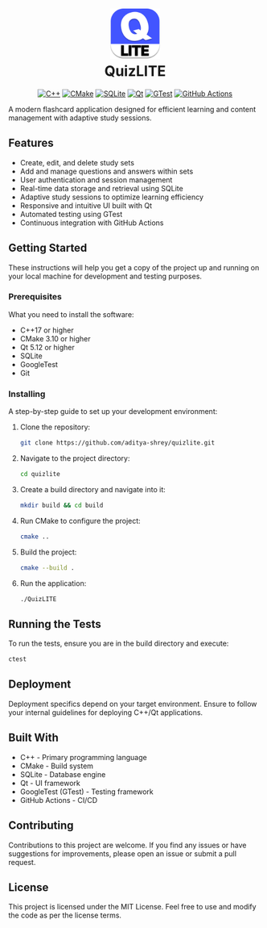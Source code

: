 <h1 align="center">
  <img src="/icons/quizlite.png" alt="Icon" width="100"/>
  <br>
  QuizLITE
</h1>

<p align='center'>
  <a target="_blank" href='https://isocpp.org/'><img src='https://img.shields.io/badge/C++-blue?style=for-the-badge&logo=cplusplus&color=00599C&labelColor=C++&logoColor=white' alt="C++"></a>
  <a target="_blank" href='https://cmake.org/'><img src='https://img.shields.io/badge/CMake-blue?style=for-the-badge&logo=cmake&color=064F8C&labelColor=CMake&logoColor=white' alt="CMake"></a>
  <a target="_blank" href='https://www.sqlite.org/'><img src='https://img.shields.io/badge/SQLite-blue?style=for-the-badge&logo=sqlite&color=003B57&labelColor=SQLite&logoColor=white' alt="SQLite"></a>
  <a target="_blank" href='https://www.qt.io/'><img src='https://img.shields.io/badge/Qt-blue?style=for-the-badge&logo=qt&color=41CD52&labelColor=Qt&logoColor=white' alt="Qt"></a>
  <a target="_blank" href='https://github.com/google/googletest'><img src='https://img.shields.io/badge/GTest-blue?style=for-the-badge&logo=google&color=4285F4&labelColor=GTest&logoColor=white' alt="GTest"></a>
  <a target="_blank" href='https://github.com/features/actions'><img src='https://img.shields.io/badge/GitHub%20Actions-blue?style=for-the-badge&logo=githubactions&color=2088FF&labelColor=GitHub%20Actions&logoColor=white' alt="GitHub Actions"></a>
</p>


A modern flashcard application designed for efficient learning and content management with adaptive study sessions.

## Features

- Create, edit, and delete study sets
- Add and manage questions and answers within sets
- User authentication and session management
- Real-time data storage and retrieval using SQLite
- Adaptive study sessions to optimize learning efficiency
- Responsive and intuitive UI built with Qt
- Automated testing using GTest
- Continuous integration with GitHub Actions

## Getting Started

These instructions will help you get a copy of the project up and running on your local machine for development and testing purposes.

### Prerequisites

What you need to install the software:

- C++17 or higher
- CMake 3.10 or higher
- Qt 5.12 or higher
- SQLite
- GoogleTest
- Git

### Installing

A step-by-step guide to set up your development environment:

1. Clone the repository:

    ```bash
    git clone https://github.com/aditya-shrey/quizlite.git
    ```

2. Navigate to the project directory:

    ```bash
    cd quizlite
    ```

3. Create a build directory and navigate into it:

    ```bash
    mkdir build && cd build
    ```

4. Run CMake to configure the project:

    ```bash
    cmake ..
    ```

5. Build the project:

    ```bash
    cmake --build .
    ```

6. Run the application:

    ```bash
    ./QuizLITE
    ```

## Running the Tests

To run the tests, ensure you are in the build directory and execute:

  ```bash
  ctest
  ```

## Deployment

Deployment specifics depend on your target environment. Ensure to follow your internal guidelines for deploying C++/Qt applications.

## Built With

- C++ - Primary programming language
- CMake - Build system
- SQLite - Database engine
- Qt - UI framework
- GoogleTest (GTest) - Testing framework
- GitHub Actions - CI/CD

## Contributing
Contributions to this project are welcome. If you find any issues or have suggestions for improvements, please open an issue or submit a pull request.

## License
This project is licensed under the MIT License. Feel free to use and modify the code as per the license terms.
